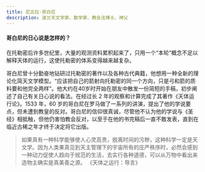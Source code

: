 ```yaml
---
title: 尼古拉·哥白尼
description: 波兰天文学家、数学家、教会法博士、神父
---
```


#### 哥白尼的日心说是怎样的？

在托勒密后许多世纪里，大量的观测资料累积起来了，只用一个“本轮”概念不足以解释天体的运行，这使托勒密的体系变得越来越复杂。

哥白尼曾十分勤奋地钻研过托勒密的著作以及各种古代典籍，他想用一种全新的理论化简天文学模型。“应该把自己的箭射向托勒密的同一个方向，只是弓和箭的质料要和他完全两样”。他大约在40岁时开始在朋友中散发一份简短的手稿，初步阐述了自己有关日心说的看法。在经过长 2 年的观察和计算完成了其著作《天体运行论》。1533 年，60 岁的哥白尼在罗马做了一系列的讲演，提出了他的学说要点，但未遭到教皇的反对。哥白尼的信仰很真诚，尽管他不认为他的学说与《圣经》相抵触，但他仍害怕教会反对，以至于在他的书完稿后一直不敢发表，直到在临近古稀之年才终于决定将它出版。

> 如果真有一种科学能够使人心灵高贵，脱离时间的污秽，这种科学一定是天文学。因为人类果真见到天主管理下的宇宙所有的庄严秩序时，必然会感到一种动力促使人趋向于规范的生活，去实行各种道德，可以从万物中看出来造物主确实是真美善之源。
> <name>《天体之运行：导言》</name>
